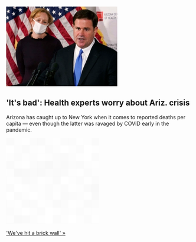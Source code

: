 
!['It's bad': Health experts worry about Ariz. crisis](./20211026055843.png)
## 'It's bad': Health experts worry about Ariz. crisis

Arizona has caught up to New York when it comes to reported deaths per capita — even though the latter was ravaged by COVID early in the pandemic.

![pic](../square_bg.png)

['We've hit a brick wall' »](https://www.yahoo.com/news/arizonas-pandemic-outlook-worries-experts-124533464.html)
